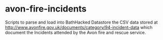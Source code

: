 avon-fire-incidents
===================

Scripts to parse and load into BathHacked Datastore the CSV data stored at http://www.avonfire.gov.uk/documents/category/94-incident-data which document the Incidents attended by the Avon fire and rescue service.
